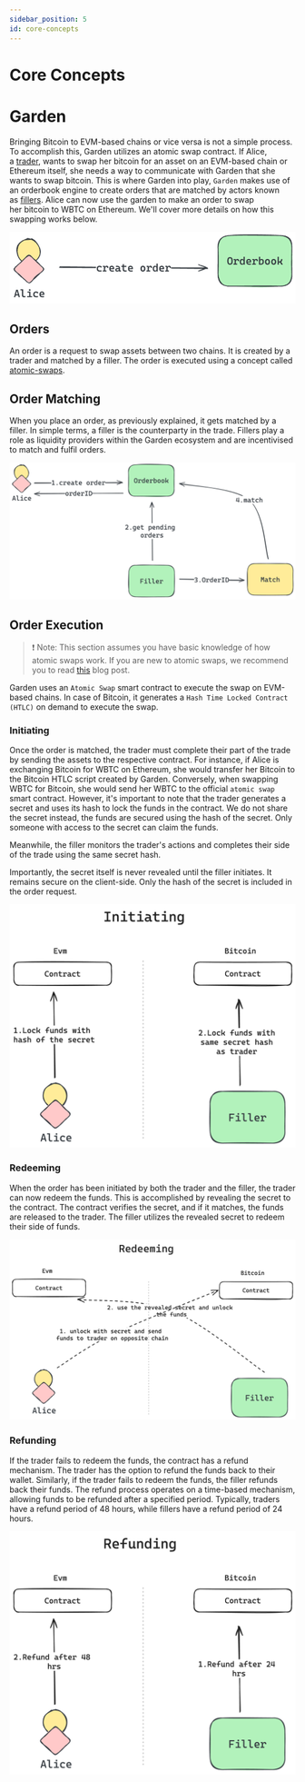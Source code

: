 ```yaml
---
sidebar_position: 5
id: core-concepts
---
```


# Core Concepts

# Garden

Bringing Bitcoin to EVM-based chains or vice versa is not a simple process. To accomplish this, Garden utilizes an atomic swap contract. If Alice, a [trader](./../home/actors/Traders.md), wants to swap her bitcoin for an asset on an EVM-based chain or Ethereum itself, she needs a way to communicate with Garden that she wants to swap bitcoin. This is where Garden into play, `Garden` makes use of an orderbook engine to create orders that are matched by actors known as [fillers](./../home/actors/Fillers.md). Alice can now use the garden to make an order to swap her bitcoin to WBTC on Ethereum. We'll cover more details on how this swapping works below.

![create-order](../../static/img/alice_create_order.png)

## Orders

An order is a request to swap assets between two chains. It is created by a trader and matched by a filler. The order is executed using a concept called [atomic-swaps](https://www.catalog.fi/blog/atomic-swaps).

## Order Matching

When you place an order, as previously explained, it gets matched by a filler. In simple terms, a filler is the counterparty in the trade. Fillers play a role as liquidity providers within the Garden ecosystem and are incentivised to match and fulfil orders.

![order-matching](../../static/img/match.png)

## Order Execution

> ❗️ Note:
> This section assumes you have basic knowledge of how atomic swaps work. If you are new to atomic swaps, we recommend you to read [this](https://www.catalog.fi/blog/atomic-swaps) blog post.

Garden uses an `Atomic Swap` smart contract to execute the swap on EVM-based chains. In case of Bitcoin, it generates a `Hash Time Locked Contract (HTLC)` on demand to execute the swap.

### Initiating

Once the order is matched, the trader must complete their part of the trade by sending the assets to the respective contract. For instance, if Alice is exchanging Bitcoin for WBTC on Ethereum, she would transfer her Bitcoin to the Bitcoin HTLC script created by Garden. Conversely, when swapping WBTC for Bitcoin, she would send her WBTC to the official `atomic swap` smart contract. However, it's important to note that the trader generates a secret and uses its hash to lock the funds in the contract. We do not share the secret instead, the funds are secured using the hash of the secret. Only someone with access to the secret can claim the funds.

Meanwhile, the filler monitors the trader's actions and completes their side of the trade using the same secret hash.

Importantly, the secret itself is never revealed until the filler initiates. It remains secure on the client-side. Only the hash of the secret is included in the order request.

![initiate-order](../../static/img/init.png)

### Redeeming

When the order has been initiated by both the trader and the filler, the trader can now redeem the funds. This is accomplished by revealing the secret to the contract. The contract verifies the secret, and if it matches, the funds are released to the trader. The filler utilizes the revealed secret to redeem their side of funds.

![redeem-order](../../static/img/redeem.png)

### Refunding

If the trader fails to redeem the funds, the contract has a refund mechanism. The trader has the option to refund the funds back to their wallet. Similarly, if the trader fails to redeem the funds, the filler refunds back their funds. The refund process operates on a time-based mechanism, allowing funds to be refunded after a specified period. Typically, traders have a refund period of 48 hours, while fillers have a refund period of 24 hours.

![refund-order](../../static/img/refund.png)
